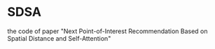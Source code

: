 # SDSA
the code of paper "Next Point-of-Interest Recommendation Based on Spatial Distance and Self-Attention"
